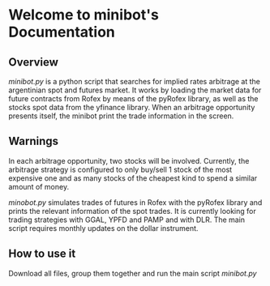 Welcome to minibot's Documentation
===================================

Overview
--------

*minibot.py* is a python script that searches for implied rates arbitrage at the argentinian spot and futures market.
It works by loading the market data for future contracts from Rofex by means of the pyRofex library, as well as the stocks spot data from the yfinance library.
When an arbitrage opportunity presents itself, the minibot print the trade information in the screen. 

Warnings
-------------
In each arbitrage opportunity, two stocks will be involved. Currently, the arbitrage strategy is configured to only buy/sell 1 stock of the most expensive one and as many stocks of the cheapest kind to spend a similar amount of money. 

*minobot.py* simulates trades of futures in Rofex with the pyRofex library and prints the relevant information of the spot trades. It is currently looking for trading strategies with GGAL, YPFD and PAMP and with DLR. The main script requires monthly updates on the dollar instrument.  

How to use it
-------------
Download all files, group them together and run the main script *minibot.py*
